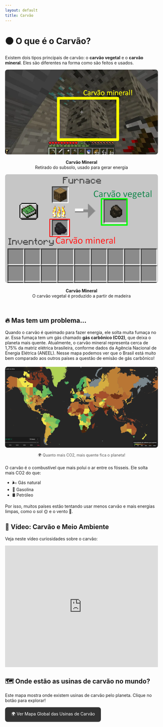```yaml
---
layout: default
title: Carvão
---
```


<h1>⚫ O que é o Carvão?</h1>

<p>Existem dois tipos principais de carvão: o <strong>carvão vegetal</strong> e o <strong>carvão mineral</strong>. Eles são diferentes na forma como são feitos e usados.</p>

  <div style="flex: 1; text-align: center;">
    <img src="IMAGES//mineral_coal.png" alt="Carvão Mineral" style="max-width: 100%; border-radius: 8px;">
    <p><strong>Carvão Mineral</strong><br>Retirado do subsolo, usado para gerar energia</p>
  </div>


  <div style="flex: 1; text-align: center;">
    <img src="IMAGES//vegetal_carv.png" alt="Carvão Vegetal" style="max-width: 100%; border-radius: 8px;">
    <p><strong>Carvão Mineral</strong><br>O carvão vegetal é produzido a partir de madeira</p>
  </div>


<br>

<h2>🔥 Mas tem um problema...</h2>

<p>Quando o carvão é queimado para fazer energia, ele solta muita fumaça no ar. Essa fumaça tem um gás chamado <strong>gás carbônico (CO2)</strong>, que deixa o planeta mais quente. Atualmente, o carvão mineral representa cerca de 1,75% da matriz elétrica brasileira, conforme dados da Agência Nacional de Energia Elétrica (ANEEL). Nesse mapa podemos ver que o Brasil está muito bem comparado aos outros países a questão de emisão de gás carbônico!</p>

<div style="text-align: center; margin: 20px 0;">
  <a href="https://app.electricitymaps.com/map/72h/hourly" target="_blank">
    <img src="IMAGES/CO2_MUNDO.png" alt="Mapa de CO2 no Mundo, ref: app.electricitymaps.com/map/72h/hourly" style="max-width: 100%; border-radius: 8px;">
  </a>
  <p style="font-size: 0.9em; color: #555;">🌍 Quanto mais CO2, mais quente fica o planeta!</p>
</div>
<p>O carvão é o combustível que mais polui o ar entre os fósseis. Ele solta mais CO2 do que:</p>

<ul>
  <li>🌬️ Gás natural</li>
  <li>🚗 Gasolina</li>
  <li>🛢️ Petróleo</li>
</ul>

<p>Por isso, muitos países estão tentando usar menos carvão e mais energias limpas, como o sol 🌞 e o vento 💨.</p>


<h2>🎥 Vídeo: Carvão e Meio Ambiente</h2>

<p>Veja neste vídeo curiosidades sobre o carvão:</p>

<iframe 
    width="100%" 
    height="400" 
    src="https://www.youtube.com/embed/ky1YTspbvw8" 
    title="CURIOSIDADES SOBRE O CARVÃO MINERAL" 
    frameborder="0" 
    allow="accelerometer; autoplay; clipboard-write; encrypted-media; gyroscope; picture-in-picture" 
    allowfullscreen>
</iframe>

<h2>🗺️ Onde estão as usinas de carvão no mundo?</h2>

<p>Este mapa mostra onde existem usinas de carvão pelo planeta. Clique no botão para explorar!</p>

<p><a href="https://globalenergymonitor.org/pt/projects/global-coal-plant-tracker/tracker/" target="_blank" rel="noopener noreferrer" style="display:inline-block; padding: 12px 20px; background-color:#333; color:white; text-decoration:none; border-radius:8px;">🌍 Ver Mapa Global das Usinas de Carvão</a></p>
